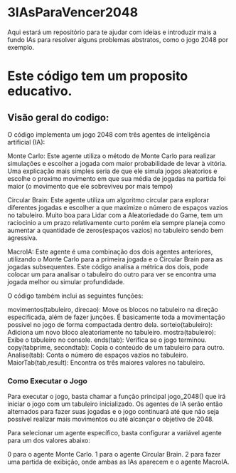 # 3IAsParaVencer2048
Aqui estará um repositório para te ajudar com ideias e introduzir mais a fundo IAs para resolver alguns problemas abstratos, como o jogo 2048 por exemplo. 

# Este código tem um proposito educativo.

## Visão geral do codigo:

O código implementa um jogo 2048 com três agentes de inteligência artificial (IA):

Monte Carlo: Este agente utiliza o método de Monte Carlo para realizar simulações e escolher a jogada com maior probabilidade de levar à vitória.
  Uma explicação mais simples seria de que ele simula jogos aleatorios e escolhe o proximo movimento em que sua média de jogadas na partida foi maior (o movimento que ele sobreviveu por mais tempo)

Circular Brain: Este agente utiliza um algoritmo circular para explorar diferentes jogadas e escolher a que maximize o número de espaços vazios no tabuleiro.
  Muito boa para Lidar com a Aleatoriedade do Game, tem um raciocinio a um prazo relativamente curto porém ela sempre planeja como aumentar a quantidade de zeros(espaços vazios) no tabuleiro sendo bem agressiva.

MacroIA: Este agente é uma combinação dos dois agentes anteriores, utilizando o Monte Carlo para a primeira jogada e o Circular Brain para as jogadas subsequentes.
  Este código analisa a métrica dos dois, pode colocar um para analisar o tabuleiro do outro para ver se encontra uma jogada melhor ou simular profundidade.
  
O código também inclui as seguintes funções:

movimentos(tabuleiro, direcao): Move os blocos no tabuleiro na direção especificada, além de fazer junções.
  É basicamente toda a movimentação possivel no jogo de forma compactada dentro dela.
sorteio(tabuleiro): Adiciona um novo bloco aleatoriamente no tabuleiro.
mostra(tabuleiro): Exibe o tabuleiro no console.
ends(tab): Verifica se o jogo terminou.
copy(tabprime, secondtab): Copia o conteúdo de um tabuleiro para outro.
Analise(tab): Conta o número de espaços vazios no tabuleiro.
MaiorTab(tab,result): Encontra os três maiores valores no tabuleiro.

### Como Executar o Jogo
Para executar o jogo, basta chamar a função principal jogo_2048() que irá iniciar o jogo com um tabuleiro inicializado. Os agentes de IA serão então alternados para fazer suas jogadas e o jogo continuará até que não seja possível realizar mais movimentos ou até alcançar o objetivo de 2048.

Para selecionar um agente específico, basta configurar a variável agente para um dos valores abaixo:

0 para o agente Monte Carlo.
1 para o agente Circular Brain.
2 para fazer uma partida de exibição, onde ambas as IAs aparecem e o agente MacroIA.
